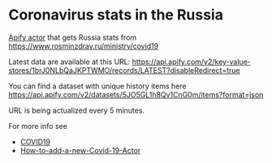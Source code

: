 # Coronavirus stats in the Russia

[Apify actor](https://www.apify.com) that gets Russia stats from https://www.rosminzdrav.ru/ministry/covid19

Latest data are available at this URL: https://api.apify.com/v2/key-value-stores/1brJ0NLbQaJKPTWMO/records/LATEST?disableRedirect=true

You can find a dataset with unique history items here https://api.apify.com/v2/datasets/5JO5GL1h8Qv1CnG0m/items?format=json

URL is being actualized every 5 minutes.

For more info see 

* [COVID19](https://www.covid19cz.cz/)
* [How-to-add-a-new-Covid-19-Actor](https://gitlab.com/apify-public/wiki/-/wikis/Public-actors/How-to-add-a-new-Covid-19-Actor)

